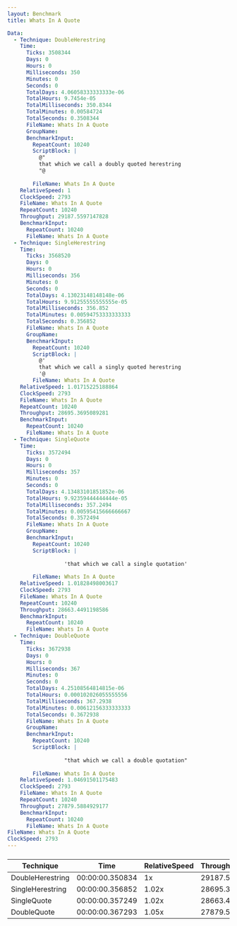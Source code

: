 ```yaml
---
layout: Benchmark
title: Whats In A Quote

Data: 
  - Technique: DoubleHerestring
    Time: 
      Ticks: 3508344
      Days: 0
      Hours: 0
      Milliseconds: 350
      Minutes: 0
      Seconds: 0
      TotalDays: 4.06058333333333e-06
      TotalHours: 9.7454e-05
      TotalMilliseconds: 350.8344
      TotalMinutes: 0.00584724
      TotalSeconds: 0.3508344
      FileName: Whats In A Quote
      GroupName: 
      BenchmarkInput: 
        RepeatCount: 10240
        ScriptBlock: |
          @"
          that which we call a doubly quoted herestring
          "@
              
        FileName: Whats In A Quote
    RelativeSpeed: 1
    ClockSpeed: 2793
    FileName: Whats In A Quote
    RepeatCount: 10240
    Throughput: 29187.5597147828
    BenchmarkInput: 
      RepeatCount: 10240
      FileName: Whats In A Quote
  - Technique: SingleHerestring
    Time: 
      Ticks: 3568520
      Days: 0
      Hours: 0
      Milliseconds: 356
      Minutes: 0
      Seconds: 0
      TotalDays: 4.13023148148148e-06
      TotalHours: 9.91255555555555e-05
      TotalMilliseconds: 356.852
      TotalMinutes: 0.00594753333333333
      TotalSeconds: 0.356852
      FileName: Whats In A Quote
      GroupName: 
      BenchmarkInput: 
        RepeatCount: 10240
        ScriptBlock: |
          @'
          that which we call a singly quoted herestring
          '@
        FileName: Whats In A Quote
    RelativeSpeed: 1.01715225188864
    ClockSpeed: 2793
    FileName: Whats In A Quote
    RepeatCount: 10240
    Throughput: 28695.3695089281
    BenchmarkInput: 
      RepeatCount: 10240
      FileName: Whats In A Quote
  - Technique: SingleQuote
    Time: 
      Ticks: 3572494
      Days: 0
      Hours: 0
      Milliseconds: 357
      Minutes: 0
      Seconds: 0
      TotalDays: 4.13483101851852e-06
      TotalHours: 9.92359444444444e-05
      TotalMilliseconds: 357.2494
      TotalMinutes: 0.00595415666666667
      TotalSeconds: 0.3572494
      FileName: Whats In A Quote
      GroupName: 
      BenchmarkInput: 
        RepeatCount: 10240
        ScriptBlock: |
          
                  'that which we call a single quotation'
              
        FileName: Whats In A Quote
    RelativeSpeed: 1.01828498003617
    ClockSpeed: 2793
    FileName: Whats In A Quote
    RepeatCount: 10240
    Throughput: 28663.4491198586
    BenchmarkInput: 
      RepeatCount: 10240
      FileName: Whats In A Quote
  - Technique: DoubleQuote
    Time: 
      Ticks: 3672938
      Days: 0
      Hours: 0
      Milliseconds: 367
      Minutes: 0
      Seconds: 0
      TotalDays: 4.25108564814815e-06
      TotalHours: 0.000102026055555556
      TotalMilliseconds: 367.2938
      TotalMinutes: 0.00612156333333333
      TotalSeconds: 0.3672938
      FileName: Whats In A Quote
      GroupName: 
      BenchmarkInput: 
        RepeatCount: 10240
        ScriptBlock: |
          
                  "that which we call a double quotation"
              
        FileName: Whats In A Quote
    RelativeSpeed: 1.04691501175483
    ClockSpeed: 2793
    FileName: Whats In A Quote
    RepeatCount: 10240
    Throughput: 27879.5884929177
    BenchmarkInput: 
      RepeatCount: 10240
      FileName: Whats In A Quote
FileName: Whats In A Quote
ClockSpeed: 2793
---
```



### 


|Technique       |Time           |RelativeSpeed|Throughput|
|----------------|---------------|-------------|----------|
|DoubleHerestring|00:00:00.350834|1x           |29187.56/s|
|SingleHerestring|00:00:00.356852|1.02x        |28695.37/s|
|SingleQuote     |00:00:00.357249|1.02x        |28663.45/s|
|DoubleQuote     |00:00:00.367293|1.05x        |27879.59/s|
